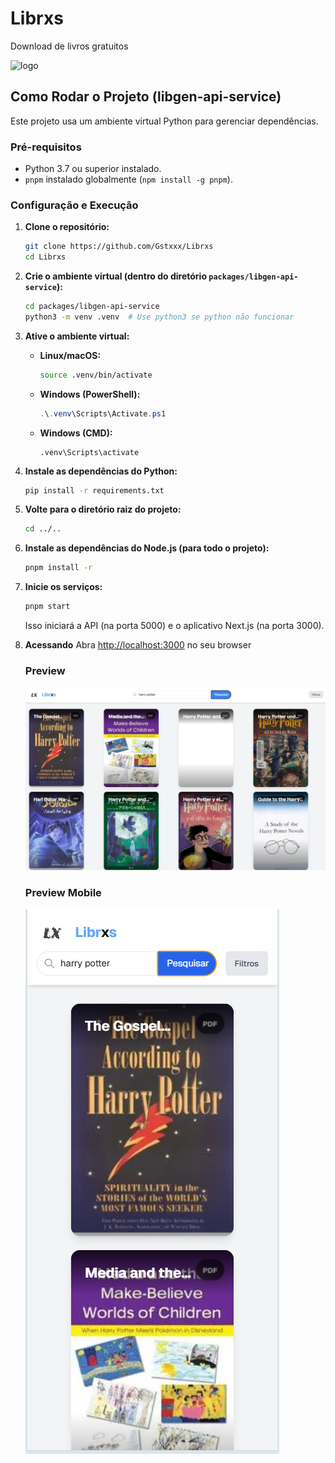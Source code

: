 # Librxs

Download de livros gratuitos


![logo](./logo.webp)   
    
## Como Rodar o Projeto (libgen-api-service)

Este projeto usa um ambiente virtual Python para gerenciar dependências.

### Pré-requisitos

*   Python 3.7 ou superior instalado.
*   `pnpm` instalado globalmente (`npm install -g pnpm`).

### Configuração e Execução

1.  **Clone o repositório:**

    ```bash
    git clone https://github.com/Gstxxx/Librxs
    cd Librxs
    ```


2.  **Crie o ambiente virtual (dentro do diretório `packages/libgen-api-service`):**

    ```bash
    cd packages/libgen-api-service
    python3 -m venv .venv  # Use python3 se python não funcionar
    ```

3.  **Ative o ambiente virtual:**

    *   **Linux/macOS:**

        ```bash
        source .venv/bin/activate
        ```

    *   **Windows (PowerShell):**

        ```powershell
        .\.venv\Scripts\Activate.ps1
        ```
    * **Windows (CMD):**
        ```
        .venv\Scripts\activate
        ```

4.  **Instale as dependências do Python:**

    ```bash
    pip install -r requirements.txt
    ```

5.  **Volte para o diretório raiz do projeto:**

    ```bash
    cd ../..
    ```

6.  **Instale as dependências do Node.js (para todo o projeto):**

    ```bash
    pnpm install -r
    ```

7.  **Inicie os serviços:**

    ```bash
    pnpm start
    ```

    Isso iniciará a API (na porta 5000) e o aplicativo Next.js (na porta 3000).

8.  **Acessando**
    Abra [http://localhost:3000](http://localhost:3000) no seu browser


    ### Preview

    ![Preview](./preview.png)   

    ### Preview Mobile
    ![Preview](./preview_mobile.png)

